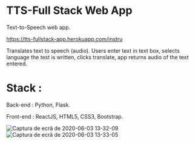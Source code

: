 # TTS-Full Stack Web App
Text-to-Speech web app. 

https://tts-fullstack-app.herokuapp.com/instru

Translates text to speech (audio).
Users enter text in text box, selects language the test is written, clicks translate,
app returns audio of the text entered.

# Stack :

Back-end : Python, Flask.

Front-end : ReactJS, HTML5, CSS3, Bootstrap.

![Captura de ecrã de 2020-06-03 13-32-09](https://user-images.githubusercontent.com/37440264/83637557-be575900-a59f-11ea-8d8e-85c4904797ce.png)
![Captura de ecrã de 2020-06-03 13-33-05](https://user-images.githubusercontent.com/37440264/83637561-beefef80-a59f-11ea-95d4-c6e13a1bae44.png)
